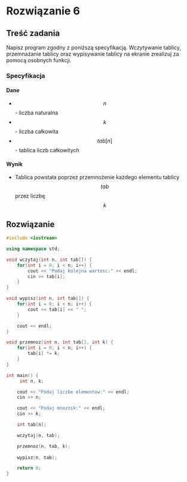 # Rozwiązanie 6

## Treść zadania

Napisz program zgodny z poniższą specyfikacją. Wczytywanie tablicy, przemnażanie tablicy oraz wypisywanie tablicy na ekranie zrealizuj za pomocą osobnych funkcji.

### Specyfikacja

#### Dane

* $$n$$ - liczba naturalna
* $$k$$ - liczba całkowita
* $$tab[n]$$ - tablica liczb całkowitych

#### Wynik

* Tablica powstała poprzez przemnożenie każdego elementu tablicy $$tab$$ przez liczbę $$k$$ 

## Rozwiązanie

```cpp
#include <iostream>

using namespace std;

void wczytaj(int n, int tab[]) {
    for(int i = 0; i < n; i++) {
        cout << "Podaj kolejna wartosc:" << endl;
        cin >> tab[i];
    }
}

void wypisz(int n, int tab[]) {
    for(int i = 0; i < n; i++) {
        cout << tab[i] << " ";
    }

    cout << endl;
}

void przemnoz(int n, int tab[], int k) {
    for(int i = 0; i < n; i++) {
        tab[i] *= k;
    }
}

int main() {
     int n, k;

    cout << "Podaj liczbe elementow:" << endl;
    cin >> n;

    cout << "Podaj mnoznik:" << endl;
    cin >> k;

    int tab[n];

    wczytaj(n, tab);

    przemnoz(n, tab, k);
    
    wypisz(n, tab);

    return 0;
}
```

